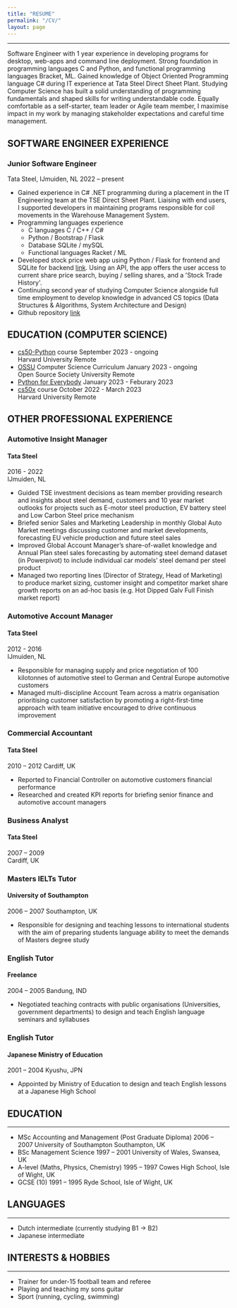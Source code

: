 ```yaml
---
title: "RESUME"
permalink: "/CV/"
layout: page
---
```


---
Software Engineer with 1 year experience in developing programs for desktop, web-apps and command line deployment.  Strong foundation in programming languages C and Python, and functional programming languages Bracket, ML.  Gained knowledge of Object Oriented Programming language C# during IT experience at Tata Steel Direct Sheet Plant.  Studying Computer Science has built a solid understanding of programming fundamentals and shaped skills for writing understandable code. Equally comfortable as a self-starter, team leader or Agile team member, I maximise impact in my work by managing stakeholder expectations and careful time management.     
  
  
## SOFTWARE ENGINEER EXPERIENCE
### Junior Software Engineer
Tata Steel, IJmuiden, NL
2022 – present
  
- Gained experience in C# .NET programming during a placement in the IT Engineering team at the TSE Direct Sheet Plant.  Liaising with end users, I supported developers in maintaining programs responsible for coil movements in the Warehouse Management System.
- Programming languages experience
    - C languages C / C++ / C#
    - Python / Bootstrap / Flask
    - Database SQLite / mySQL
    - Functional languages Racket / ML
- Developed stock price web app using Python / Flask for frontend and SQLite for backend [link](https://github.com/code50/51285379/tree/main/finance). Using an API, the app offers the user access to current share price search, buying / selling shares, and a 'Stock Trade History'. 
- Continuing second year of studying Computer Science alongside full time employment to develop knowledge in advanced CS topics (Data Structures & Algorithms, System Architecture and Design)
- Github repository [link](https://github.com/code50/51285379)
 
  

  
## EDUCATION (COMPUTER SCIENCE)

+ [cs50-Python](https://cs50.harvard.edu/python/2022/) course							                          	September 2023 - ongoing  
  Harvard University										Remote  
+ [OSSU](https://github.com/ossu/computer-science) Computer Science Curriculum						            January 2023 - ongoing  
  Open Source Society University							Remote  
+ [Python for Everybody](https://www.py4e.com/)                                                       January 2023 - Feburary 2023  
+ [cs50x](https://cs50.harvard.edu/x/2023/) course                                                    October 2022 - March 2023  
  Harvard University										                                                              Remote

                                                                                        

   
## OTHER PROFESSIONAL EXPERIENCE

### Automotive Insight Manager
#### Tata Steel

2016 - 2022   
IJmuiden, NL  
+ Guided TSE investment decisions as team member providing research and insights about steel demand, customers and 10 year market outlooks  for projects such as E-motor steel production, EV battery steel and Low Carbon Steel price mechanism
+ Briefed senior Sales and Marketing Leadership in monthly Global Auto Market meetings discussing customer and market developments, forecasting EU vehicle production and future steel sales
+ Improved Global Account Manager’s share-of-wallet knowledge and Annual Plan steel sales forecasting by automating steel demand dataset (in Powerpivot) to include individual car models’ steel demand per steel product
+ Managed two reporting lines (Director of Strategy, Head of Marketing) to produce market sizing, customer insight and competitor market share growth reports on an ad-hoc basis (e.g. Hot Dipped Galv Full Finish market report)
  
  
  
### Automotive Account Manager              						
#### Tata Steel
2012 - 2016  
IJmuiden, NL
  
+ Responsible for managing supply and price negotiation of 100 kilotonnes of automotive steel to German and Central Europe automotive customers 
+ Managed multi-discipline Account Team across a matrix organisation prioritising customer satisfaction by promoting a right-first-time approach with team initiative encouraged to drive continuous improvement
  
  
### Commercial Accountant								
#### Tata Steel
2010 – 2012
Cardiff, UK
  
+ Reported to Financial Controller on automotive customers financial performance  
+ Researched and created KPI reports for briefing senior finance and automotive account managers
    
  
### Business Analyst									
#### Tata Steel
2007 – 2009							
Cardiff, UK
  
  
### Masters IELTs Tutor								
#### University of Southampton							
2006 – 2007
Southampton, UK
  
+ Responsible for designing and teaching lessons to international students with the aim of preparing  students language ability to meet the demands of Masters degree study
  
  
### English Tutor									
#### Freelance			 							
2004 – 2005
Bandung, IND
  
+ Negotiated teaching contracts with public organisations (Universities, government departments) to design and teach English language seminars and syllabuses
  
  
### English Tutor									
#### Japanese Ministry of Education							
2001 – 2004
Kyushu, JPN
  
+ Appointed by Ministry of Education to design and teach English lessons at a Japanese High School    
  
  
## EDUCATION
---
+ MSc Accounting and Management (Post Graduate Diploma)				2006 – 2007
University of Southampton							Southampton, UK
+ BSc Management Science								1997 – 2001
University of Wales, Swansea, UK
+ A-level (Maths, Physics, Chemistry)							1995 – 1997
Cowes High School, Isle of Wight, UK
+ GCSE (10)										1991 –  1995
Ryde School, Isle of Wight, UK
  
  
## LANGUAGES
---
+ Dutch intermediate (currently studying B1 -> B2) 						
+ Japanese intermediate			
  
  
## INTERESTS & HOBBIES
---
+ Trainer for under-15 football team and referee
+ Playing and teaching my sons guitar 
+ Sport (running, cycling, swimming) 
  
  
  
  
